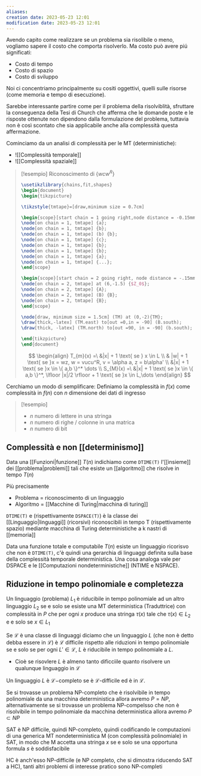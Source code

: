 ```yaml
---
aliases: 
creation date: 2023-05-23 12:01
modification date: 2023-05-23 12:01
---
```

Avendo capito come realizzare se un problema sia risolibile o meno, vogliamo sapere il costo che comporta risolverlo. Ma costo può avere piú significati:
- Costo di tempo
- Costo di spazio
- Costo di sviluppo

Noi ci concentriamo principalmente su cositi oggettivi, quelli sulle risorse (come memoria e tempo di esecuzione).

Sarebbe interessante partire come per il problema della risolviblità, sfruttare la conseguenza della Tesi di Church che afferma che le domande poste e le risposte ottenute non dipendono dalla formulazione del problema, tuttavia non è così scontato che sia applicabile anche alla complessità questa affermazione.

Cominciamo da un analisi di complessità per le MT (deterministiche):
- ![[Complessità temporale]]
- ![[Complessità spaziale]]

> [!esempio] Riconoscimento di $\{ wcw^R \}$
> ```tikz
> \usetikzlibrary{chains,fit,shapes}
> \begin{document}
> \begin{tikzpicture}
> 
> \tikzstyle{tmtape}=[draw,minimum size = 0.7cm]
> 
> \begin{scope}[start chain = 1 going right,node distance = -0.15mm]
> \node[on chain = 1, tmtape] {a};
> \node[on chain = 1, tmtape] {b};
> \node[on chain = 1, tmtape] (b) {b};
> \node[on chain = 1, tmtape] {c};
> \node[on chain = 1, tmtape] {b};
> \node[on chain = 1, tmtape] {b};
> \node[on chain = 1, tmtape] {a};
> \node[on chain = 1, tmtape] {...};
> \end{scope}
> 
> \begin{scope}[start chain = 2 going right, node distance = -.15mm]
> \node[on chain = 2, tmtape] at (6,-1.5) {$Z_0$};
> \node[on chain = 2, tmtape] {A};
> \node[on chain = 2, tmtape] (B) {B};
> \node[on chain = 2, tmtape] {B};
> \end{scope}
> 
> \node[draw, minimum size = 1.5cm] (TM) at (0,-2){TM};
> \draw[thick,-latex] (TM.east) to[out =0,in = -90] (B.south);
> \draw[thick, -latex] (TM.north) to[out =90, in = -90] (b.south);
> 
> \end{tikzpicture}
> \end{document}
> ```
> $$ \begin{align}
> T_{m}(x) =\ &|x| + 1 \text{ se } x \in L \\
>  & |w| + 1 \text{ se }x = wz, w = vucu^R, v = \alpha a, z = b\alpha' \\
>  &|x| + 1 \text{ se }x \in \{ a,b \}^* \dots \\
> S_{M}(x) =\ &|x| + 1 \text{ se }x \in \{ a,b \}^*, \lfloor |x|/2 \rfloor + 1 \text{ se }x \in L,\dots
> \end{align} $$


Cerchiamo un modo di semplificare:
Definiamo la complessità in $f(x)$ come complessità in $f(n)$ con $n$ dimensione dei dati di ingresso

>[!esempio]
>- $n$ numero di lettere in una stringa
>- $n$ numero di righe / colonne in una matrica
>- $n$ numero di bit 


## Complessità e non [[determinismo]]
Data una [[Funzioni|funzione]] $T(n)$ indichiamo come `DTIME(T)` l'[[insieme]] dei [[problema|problemi]] tali che esiste un [[algoritmo]] che risolve in tempo $T(n)$

Più precisamente
- Problema = riconoscimento di un linguaggio
- Algoritmo = [[Macchine di Turing|macchina di turing]]

`DTIME(T)` e (rispettivamente `DSPACE(T)`) è la classe dei [[Linguaggio|linguaggi]] (ricorsivi) riconoscibili in tempo T (rispettivamente spazio) mediante macchina di Turing deterministiche a k nastri di [[memoria]]


Data una funzione totale e computabile $T(n)$ esiste un linguaggio ricorisvo che non è `DTIME(T)`, c'è quindi una gerarchia di linguaggi definita sulla base della complessità temporale deterministica. Una cosa analoga vale per DSPACE e le [[Computazioni nondeterministiche]] (NTIME e NSPACE).

## Riduzione in tempo polinomiale e completezza
Un linguaggio (problema) $L_{1}$ è riducibile in tempo polinomiale ad un altro linguaggio $L_{2}$ se e solo se esiste una MT deterministica (Traduttrice) con complessità in $P$ che per ogni $x$ produce una stringa $\tau(x)$ tale che $\tau(x) \in L_{2}$ e e solo se $x \in L_{1}$

Se $\mathcal{L}$ è una classe di linguaggi diciamo che un linguaggio $L$ (che non è detto debba essere in $\mathcal{L}$) è $\mathcal{L}$ difficile rispetto alle riduzioni in tempo polinomiale se e solo se per ogni $L' \in \mathcal{L}$, $L$ è riducibile in tempo polinomiale a $L$.
- Cioè se risovlere $L$ è almeno tanto dificciile quanto risolvere un qualunque linguaggio in $\mathcal{L}$

Un linguaggio $L$ è $\mathcal{L}-$completo se è $\mathcal{L}$-difficile ed è in $\mathcal{L}$.

Se si trovasse un problema NP-completo che è risolvibile in tempo polinomiale da una macchina deterministica allora avremo $P=NP$, alternativamente se si trovasse un problema NP-compelsso che non è risolvibile in tempo polinomiale da macchina deterministica allora avremo $P \subset NP$


SAT è NP difficile, quindi NP-completo, quindi codificando le computazioni di una generica MT nondeterministica M (con complessità polinomiale) in SAT, in modo che M accetta una stringa $x$ se e solo se una opportuna formula $s$ è soddisfacibile

HC è anch'esso NP-difficile (e NP completo, che si dimostra riducendo SAT a HC), tanti altri problemi di interesse pratico sono NP-completi